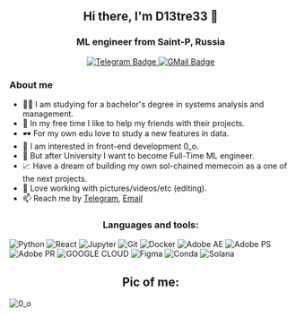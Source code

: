 <h2 align="center">Hi there,  I'm D13tre33 👋</h2>
<h3 align="center">ML engineer from Saint-P, Russia</h3>
<div id="socials" align="center">
    <a href="https://t.me/starvation_awaits_me">
    <img src="https://img.shields.io/badge/Telegram-2CA5E0?style=for-the-badge&logo=telegram&logoColor=white" alt="Telegram Badge"/>
  </a>
  <a href="mailto:bebrochk4@gmail.com">
    <img src="https://img.shields.io/badge/Gmail-D14836?style=for-the-badge&logo=gmail&logoColor=white" alt="GMail Badge"/>
  </a>
</div>

### About me

- 👨‍🎓 I am studying for a bachelor's degree in systems analysis and management.
- 🤫 In my free time I like to help my friends with their projects.
- 🕶 For my own edu love to study a new features in data.
- 🤝 I am interested in front-end development 0_o.
- 🐒 But after University I want to become Full-Time ML engineer.
- 📈 Have a dream of building my own sol-chained memecoin as a one of the next projects.
- 🖤 Love working with pictures/videos/etc (editing).
- 📫 Reach me by [Telegram](https://t.me/starvation_awaits_me), [Email](mailto:bebrochk4@gmail.com)

<h3 align="center">Languages and tools:</h3>

![Python](https://img.shields.io/badge/Python-FFD43B?style=for-the-badge&logo=python&logoColor=blue)
![React](https://img.shields.io/badge/React-20232A?style=for-the-badge&logo=react&logoColor=61DAFB)
![Jupyter](https://img.shields.io/badge/Jupyter-F37626.svg?&style=for-the-badge&logo=Jupyter&logoColor=white)
![Git](https://img.shields.io/badge/git-%23F05033.svg?style=for-the-badge&logo=git&logoColor=white)
![Docker](https://img.shields.io/badge/docker-%230db7ed.svg?style=for-the-badge&logo=docker&logoColor=white)
![Adobe AE](https://img.shields.io/badge/Adobe%20after%20affects-CF96FD?style=for-the-badge&logo=Adobe%20after%20effects&logoColor=393665)
![Adobe PS](https://img.shields.io/badge/Adobe%20Photoshop-31A8FF?style=for-the-badge&logo=Adobe%20Photoshop&logoColor=black)
![Adobe PR](https://img.shields.io/badge/Adobe%20Premiere%20Pro-9999FF?style=for-the-badge&logo=Adobe%20Premiere%20Pro&logoColor=white)
![GOOGLE CLOUD](https://img.shields.io/badge/Google_Cloud-4285F4?style=for-the-badge&logo=google-cloud&logoColor=white)
![Figma](https://img.shields.io/badge/Figma-F24E1E?style=for-the-badge&logo=figma&logoColor=white)
![Conda](https://img.shields.io/badge/conda-342B029.svg?&style=for-the-badge&logo=anaconda&logoColor=white)
![Solana](https://img.shields.io/badge/Solana-000?style=for-the-badge&logo=Solana&logoColor=9945FF)

<h2 align="center">Pic of me:</h2>

![0_o](https://images.app.goo.gl/Q2ftUS7LUyKJbYtm8)

